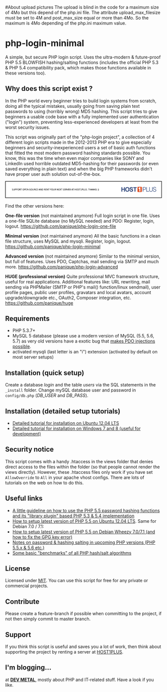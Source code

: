 #About upload pictures
The upload is blind in the code for a maximum size of 4Mo but this depend of the php.ini file.
The attribute upload_max_filesize must be set to 4M and post_max_size equal or more than 4Mo.
So the maximum is 4Mo depending of the php.ini maximum value.


# php-login-minimal

A simple, but secure PHP login script. Uses the ultra-modern & future-proof PHP 5.5 BLOWFISH hashing/salting functions (includes the official PHP 5.3 & PHP 5.4 compatibility pack, which makes those functions available in these versions too).

## Why does this script exist ?

In the PHP world every beginner tries to build login systems from scratch, doing all the typical mistakes, usually going from saving plain text passwords to using (horribly wrong) MD5 hashing. This script tries to give beginners a usable code base with a fully implemented user authentication ("login") system, preventing less-experienced developers at least from the worst security issues.

This script was originally part of the "php-login project", a collection of 4 different login scripts made in the 2012-2013 PHP era to give especially beginners and security-inexperienced users a set of basic auth functions that fitted the most modern password hashing standards possible. You know, this was the time when even major companies like SONY and LinkedIn used horrible outdated MD5-hashing for their passwords (or even saved everything in plain text) and when the big PHP frameworks didn't have proper user auth solution out-of-the-box.

[![Support the project](_support/banner-host1plus.png)](https://affiliates.host1plus.com/ref/devmetal/36f4d828.html)

Find the other versions here:

**One-file version** (not maintained anymore)
Full login script in one file. Uses a one-file SQLite database (no MySQL needed) and PDO: Register, login, logout.
https://github.com/panique/php-login-one-file

**Minimal version** (not maintained anymore)
All the basic functions in a clean file structure, uses MySQL and mysqli. Register, login, logout.
https://github.com/panique/php-login-minimal

**Advanced version** (not maintained anymore)
Similar to the minimal version, but full of features. Uses PDO, Captchas, mail sending via SMTP and much more.
https://github.com/panique/php-login-advanced

**HUGE (professional version)**
Quite professional MVC framework structure, useful for real applications. Additional features like: URL rewriting, mail sending via PHPMailer (SMTP or PHP's mail() function/linux sendmail), user profile pages, public user profiles, gravatars and local avatars, account upgrade/downgrade etc., OAuth2, Composer integration, etc.
https://github.com/panique/huge

## Requirements

- PHP 5.3.7+
- MySQL 5 database (please use a modern version of MySQL (5.5, 5.6, 5.7) as very old versions have a exotic bug that
[makes PDO injections possible](http://stackoverflow.com/q/134099/1114320).
- activated mysqli (last letter is an "i") extension (activated by default on most server setups)

## Installation (quick setup)

Create a database *login* and the table *users* via the SQL statements in the `_install` folder.
Change mySQL database user and password in `config/db.php` (*DB_USER* and *DB_PASS*).

## Installation (detailed setup tutorials)

- [Detailed tutorial for installation on Ubuntu 12.04 LTS](http://www.dev-metal.com/install-php-login-nets-1-minimal-login-script-ubuntu/)
- [Detailed tutorial for installation on Windows 7 and 8 (useful for development)](http://www.dev-metal.com/how-to-install-php-login-minimal-on-windows-7-8/)

## Security notice

This script comes with a handy .htaccess in the views folder that denies direct access to the files within the folder
(so that people cannot render the views directly). However, these .htaccess files only work if you have set
`AllowOverride` to `All` in your apache vhost configs. There are lots of tutorials on the web on how to do this.

## Useful links

- [A little guideline on how to use the PHP 5.5 password hashing functions and its "library plugin" based PHP 5.3 & 5.4 implementation](http://www.dev-metal.com/use-php-5-5-password-hashing-functions/)
- [How to setup latest version of PHP 5.5 on Ubuntu 12.04 LTS](http://www.dev-metal.com/how-to-setup-latest-version-of-php-5-5-on-ubuntu-12-04-lts/). Same for Debian 7.0 / 7.1:
- [How to setup latest version of PHP 5.5 on Debian Wheezy 7.0/7.1 (and how to fix the GPG key error)](http://www.dev-metal.com/setup-latest-version-php-5-5-debian-wheezy-7-07-1-fix-gpg-key-error/)
- [Notes on password & hashing salting in upcoming PHP versions (PHP 5.5.x & 5.6 etc.)](https://github.com/panique/php-login/wiki/Notes-on-password-&-hashing-salting-in-upcoming-PHP-versions-%28PHP-5.5.x-&-5.6-etc.%29)
- [Some basic "benchmarks" of all PHP hash/salt algorithms](https://github.com/panique/php-login/wiki/Which-hashing-&-salting-algorithm-should-be-used-%3F)

## License

Licensed under [MIT](http://www.opensource.org/licenses/mit-license.php). You can use this script for free for any
private or commercial projects.

## Contribute

Please create a feature-branch if possible when committing to the project, if not then simply commit to master branch.

## Support

If you think this script is useful and saves you a lot of work, then think about supporting the project by renting
a server at [HOST1PLUS](https://affiliates.host1plus.com/ref/devmetal/36f4d828.html).

## I'm blogging...

at **[DEV METAL](http://www.dev-metal.com)**, mostly about PHP and IT-related stuff. Have a look if you like.
